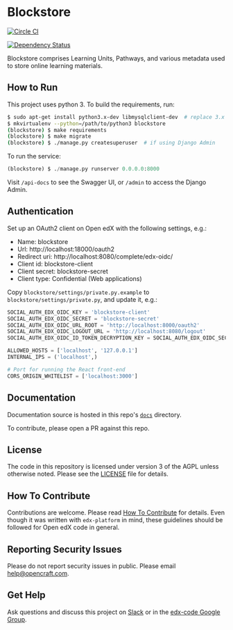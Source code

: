 Blockstore
==========

[![Circle CI](https://img.shields.io/circleci/project/open-craft/blockstore/master.svg)](https://circleci.com/gh/open-craft/blockstore/tree/master) 

[![Dependency Status](https://gemnasium.com/badges/github.com/open-craft/blockstore.svg)](https://gemnasium.com/github.com/open-craft/blockstore)

Blockstore comprises Learning Units, Pathways, and various metadata used to store online learning materials.

How to Run
----------

This project uses python 3.  To build the requirements, run:

```bash
$ sudo apt-get install python3.x-dev libmysqlclient-dev  # replace 3.x with your version of python 3
$ mkvirtualenv --python=/path/to/python3 blockstore
(blockstore) $ make requirements
(blockstore) $ make migrate
(blockstore) $ ./manage.py createsuperuser  # if using Django Admin
```

To run the service:
```python
(blockstore) $ ./manage.py runserver 0.0.0.0:8000
```

Visit `/api-docs` to see the Swagger UI, or `/admin` to access the Django Admin.


Authentication
--------------

Set up an OAuth2 client on Open edX with the following settings, e.g.:

* Name: blockstore
* Url: http://localhost:18000/oauth2
* Redirect uri: http://localhost:8080/complete/edx-oidc/
* Client id: blockstore-client
* Client secret: blockstore-secret
* Client type: Confidential (Web applications)

Copy `blockstore/settings/private.py.example` to `blockstore/settings/private.py`, and update it, e.g.:
```python
SOCIAL_AUTH_EDX_OIDC_KEY = 'blockstore-client'
SOCIAL_AUTH_EDX_OIDC_SECRET = 'blockstore-secret'
SOCIAL_AUTH_EDX_OIDC_URL_ROOT = 'http://localhost:8000/oauth2'
SOCIAL_AUTH_EDX_OIDC_LOGOUT_URL = 'http://localhost:8080/logout'
SOCIAL_AUTH_EDX_OIDC_ID_TOKEN_DECRYPTION_KEY = SOCIAL_AUTH_EDX_OIDC_SECRET

ALLOWED_HOSTS = ['localhost', '127.0.0.1']
INTERNAL_IPS = ('localhost',)

# Port for running the React front-end
CORS_ORIGIN_WHITELIST = ['localhost:3000']
```

Documentation
-------------

Documentation source is hosted in this repo's [`docs`](https://github.com/open-craft/blockstore/tree/master/docs)
directory.

To contribute, please open a PR against this repo.

License
-------

The code in this repository is licensed under version 3 of the AGPL unless otherwise noted. Please see the
[LICENSE](https://github.com/open-craft/blockstore/blob/master/LICENSE) file for details.

How To Contribute
-----------------

Contributions are welcome. Please read 
[How To Contribute](https://github.com/edx/edx-platform/blob/master/CONTRIBUTING.rst) for details. Even though it was
written with ``edx-platform`` in mind, these guidelines should be followed for Open edX code in general.

Reporting Security Issues
-------------------------

Please do not report security issues in public. Please email help@opencraft.com.

Get Help
--------

Ask questions and discuss this project on [Slack](https://openedx.slack.com/messages/general/) or in the 
[edx-code Google Group](https://groups.google.com/forum/#!forum/edx-code).
